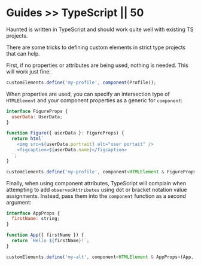 # Guides >> TypeScript || 50

Haunted is written in TypeScript and should work quite well with existing TS projects.

There are some tricks to defining custom elements in strict type projects that can help.

First, if no properties or attributes are being used, nothing is needed. This will work just fine:

```js
customElements.define('my-profile', component(Profile));
```

When properties are used, you can specify an intersection type of `HTMLElement` and your component properties as a generic for `component`:

```js
interface FigureProps {
  userData: UserData;
}

function Figure({ userData }: FigureProps) {
  return html`
    <img src=${userData.portrait} alt="user portait" />
    <figcaption>${userData.name}</figcaption>
  `;
}

customElements.define('my-profile', component<HTMLElement & FigureProps>(Figure));
```

Finally, when using component attributes, TypeScript will complain when attempting to add `observedAttributes` using dot or bracket notation value assignments. Instead, pass them into the `component` function as a second argument:

```js
interface AppProps {
  firstName: string;
}

function App({ firstName }) {
  return `Hello ${firstName}!`;
}

customElements.define('my-alt', component<HTMLElement & AppProps>(App, { observedAttributes: ['first-name'] }));
```
